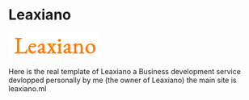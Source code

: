# Leaxiano

![](leaxiano.png)


Here is the real template of Leaxiano a Business development service devlopped personally by me (the owner of Leaxiano) the main site is leaxiano.ml 
